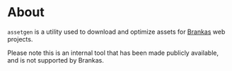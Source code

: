 # About

`assetgen` is a utility used to download and optimize assets for
[Brankas][brankas] web projects.

Please note this is an internal tool that has been made publicly available, and
is not supported by Brankas.

[brankas]: https://brank.as
